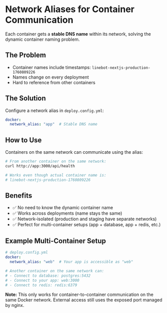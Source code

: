 # Network Aliases for Container Communication

Each container gets a **stable DNS name** within its network, solving the dynamic container naming problem.

## The Problem

- Container names include timestamps: `linebot-nextjs-production-1760809226`
- Names change on every deployment
- Hard to reference from other containers

## The Solution

Configure a network alias in `deploy.config.yml`:

```yaml
docker:
  network_alias: "app"  # Stable DNS name
```

## How to Use

Containers on the same network can communicate using the alias:

```bash
# From another container on the same network:
curl http://app:3000/api/health

# Works even though actual container name is:
# linebot-nextjs-production-1760809226
```

## Benefits

- ✅ No need to know the dynamic container name
- ✅ Works across deployments (name stays the same)
- ✅ Network-isolated (production and staging have separate networks)
- ✅ Perfect for multi-container setups (app + database, app + redis, etc.)

## Example Multi-Container Setup

```yaml
# deploy.config.yml
docker:
  network_alias: "web"  # Your app is accessible as "web"

# Another container on the same network can:
# - Connect to database: postgres:5432
# - Connect to your app: web:3000
# - Connect to redis: redis:6379
```

**Note:** This only works for container-to-container communication on the same Docker network. External access still uses the exposed port managed by nginx.
